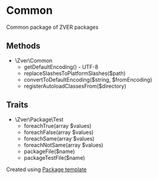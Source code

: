 # Common 

Common package of ZVER packages

## Methods

*  \Zver\Common
    * getDefaultEncoding() - UTF-8
    * replaceSlashesToPlatformSlashes($path)
    * convertToDefaultEncoding($string, $fromEncoding)
    * registerAutoloadClassesFrom($directory)


## Traits

*  \Zver\Package\Test
    * foreachTrue(array $values)
    * foreachFalse(array $values)
    * foreachSame(array $values)
    * foreachNotSame(array $values)
    * packageFile($name)
    * packageTestFile($name)
    

Created using [Package template](https://github.com/s4urp8n/package-template)
